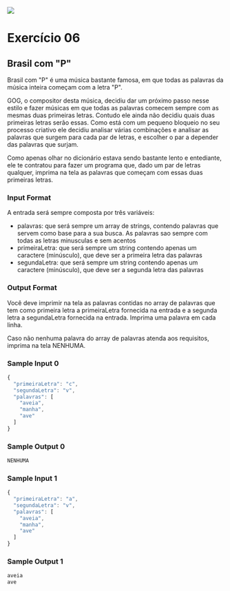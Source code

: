 ![](https://i.imgur.com/xG74tOh.png)

# Exercício 06

## Brasil com "P"

Brasil com "P" é uma música bastante famosa, em que todas as palavras da música inteira começam com a letra "P".

GOG, o compositor desta música, decidiu dar um próximo passo nesse estilo e fazer músicas em que todas as palavras comecem sempre com as mesmas duas primeiras letras. Contudo ele ainda não decidiu quais duas primeiras letras serão essas. Como está com um pequeno bloqueio no seu processo criativo ele decidiu analisar várias combinações e analisar as palavras que surgem para cada par de letras, e escolher o par a depender das palavras que surjam.

Como apenas olhar no dicionário estava sendo bastante lento e entediante, ele te contratou para fazer um programa que, dado um par de letras qualquer, imprima na tela as palavras que começam com essas duas primeiras letras.
  
### Input Format

A entrada será sempre composta por três variáveis:

- palavras: que será sempre um array de strings, contendo palavras que servem como base para a sua busca. As palavras sao sempre com todas as letras minusculas e sem acentos
- primeiraLetra: que será sempre um string contendo apenas um caractere (minúsculo), que deve ser a primeira letra das palavras
- segundaLetra: que será sempre um string contendo apenas um caractere (minúsculo), que deve ser a segunda letra das palavras

### Output Format

Você deve imprimir na tela as palavras contidas no array de palavras que tem como primeira letra a primeiraLetra fornecida na entrada e a segunda letra a segundaLetra fornecida na entrada. Imprima uma palavra em cada linha.

Caso não nenhuma palavra do array de palavras atenda aos requisitos, imprima na tela NENHUMA.

### Sample Input 0

```javascript
{
  "primeiraLetra": "c",
  "segundaLetra": "v",
  "palavras": [
    "aveia",
    "manha",
    "ave"
  ]
}
```
### Sample Output 0

```javascript
NENHUMA
```
### Sample Input 1

```javascript
{
  "primeiraLetra": "a",
  "segundaLetra": "v",
  "palavras": [
    "aveia",
    "manha",
    "ave"
  ]
}
```
### Sample Output 1

```javascript
aveia
ave
```
